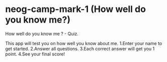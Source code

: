 # neog-camp-mark-1 (How well do you know me?)
How well do you know me ? - Quiz.

This app will test you on how well you know about me.
1.Enter your name to get started.
2.Answer all questions.
3.Each correct answer will get you 1 point.
4.See your final score!


